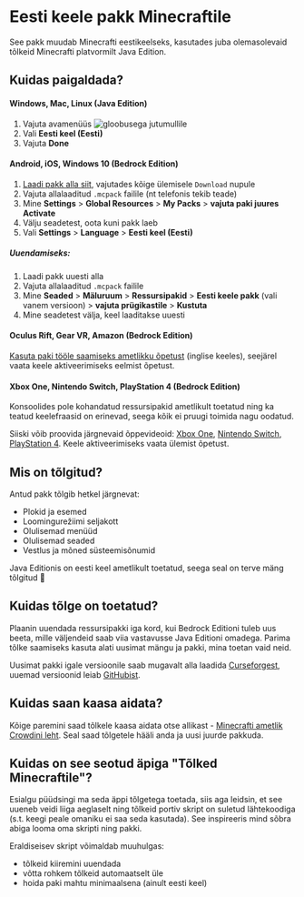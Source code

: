 # Eesti keele pakk Minecraftile
See pakk muudab Minecrafti eestikeelseks, kasutades juba olemasolevaid tõlkeid Minecrafti platvormilt Java Edition.

## Kuidas paigaldada?
#### Windows, Mac, Linux (Java Edition)
1. Vajuta avamenüüs ![gloobusega jutumullile](https://i.imgur.com/fzYkvEw.png)
2. Vali **Eesti keel (Eesti)**
3. Vajuta **Done**

#### Android, iOS, Windows 10 (Bedrock Edition)
1. [Laadi pakk alla siit](https://www.curseforge.com/minecraft/mc-addons/estonian-language-pack/files), vajutades kõige ülemisele `Download` nupule
2. Vajuta allalaaditud `.mcpack` failile (nt telefonis tekib teade)
3. Mine **Settings** > **Global Resources** > **My Packs** > **vajuta paki juures Activate**
4. Välju seadetest, oota kuni pakk laeb
5. Vali **Settings** > **Language** > **Eesti keel (Eesti)**

##### Uuendamiseks:

1. Laadi pakk uuesti alla
2. Vajuta allalaaditud `.mcpack` failile
3. Mine **Seaded** > **Mäluruum** > **Ressursipakid** > **Eesti keele pakk** (vali vanem versioon) > **vajuta prügikastile** > **Kustuta**
4. Mine seadetest välja, keel laaditakse uuesti

#### Oculus Rift, Gear VR, Amazon (Bedrock Edition)

[Kasuta paki tööle saamiseks ametlikku õpetust](https://www.minecraft.net/en-us/addons/#js-select-addon-platform) (inglise keeles), seejärel vaata keele aktiveerimiseks eelmist õpetust.

#### Xbox One, Nintendo Switch, PlayStation 4 (Bedrock Edition)

Konsoolides pole kohandatud ressursipakid ametlikult toetatud ning ka teatud keelefraasid on erinevad, seega kõik ei pruugi toimida nagu oodatud. 

Siiski võib proovida järgnevaid õppevideoid: [Xbox One](https://www.youtube.com/watch?v=MFKO1HdwTlE&t=123), [Nintendo Switch](https://www.youtube.com/watch?v=qNwvtSXQH2A), [PlayStation 4](https://www.youtube.com/watch?v=Y08IUPJM1Tw). Keele aktiveerimiseks vaata ülemist õpetust.

## Mis on tõlgitud?

Antud pakk tõlgib hetkel järgnevat:

* Plokid ja esemed
* Loomingurežiimi seljakott
* Olulisemad menüüd
* Olulisemad seaded
* Vestlus ja mõned süsteemisõnumid

Java Editionis on eesti keel ametlikult toetatud, seega seal on terve mäng tõlgitud 🙂

## Kuidas tõlge on toetatud?

Plaanin uuendada ressursipakki iga kord, kui Bedrock Editioni tuleb uus beeta, mille väljendeid saab viia vastavusse Java Editioni omadega.
Parima tõlke saamiseks kasuta alati uusimat mängu ja pakki, mina toetan vaid neid.

Uusimat pakki igale versioonile saab mugavalt alla laadida [Curseforgest](https://www.curseforge.com/minecraft/mc-addons/estonian-language-pack/files), uuemad versioonid leiab [GitHubist](https://github.com/Madis0/mc-language-porter/tags).

## Kuidas saan kaasa aidata?

Kõige paremini saad tõlkele kaasa aidata otse allikast - [Minecrafti ametlik Crowdini leht](https://crowdin.com/project/minecraft). 
Seal saad tõlgetele hääli anda ja uusi juurde pakkuda.

## Kuidas on see seotud äpiga "Tõlked Minecraftile"?

Esialgu püüdsingi ma seda äppi tõlgetega toetada, siis aga leidsin, et see uueneb veidi liiga aeglaselt ning tõlkeid portiv skript on suletud lähtekoodiga (s.t. keegi peale omaniku ei saa seda kasutada). See inspireeris mind sõbra abiga looma oma skripti ning pakki. 

Eraldiseisev skript võimaldab muuhulgas:

* tõlkeid kiiremini uuendada
* võtta rohkem tõlkeid automaatselt üle
* hoida paki mahtu minimaalsena (ainult eesti keel) 
